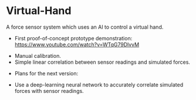 # Virtual-Hand
A force sensor system which uses an AI to control a virtual hand.

* First proof-of-concept prototype demonstration:
https://www.youtube.com/watch?v=WTqG79DlvvM
- Manual calibration.
- Simple linear correlation between sensor readings and simulated forces.

* Plans for the next version:
- Use a deep-learning neural network to accurately correlate simulated forces with sensor readings.
